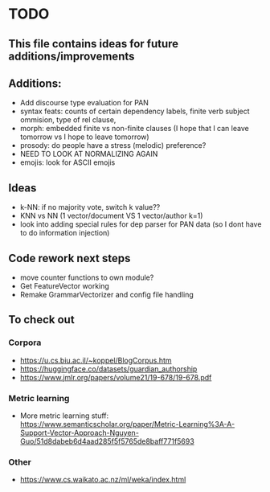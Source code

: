 # TODO
This file contains ideas for future additions/improvements
------

## Additions:
- Add discourse type evaluation for PAN
- syntax feats: counts of certain dependency labels, finite verb subject ommision, type of rel clause, 
- morph: embedded finite vs non-finite clauses (I hope that I can leave tomorrow vs I hope to leave tomorrow)
- prosody: do people have a stress (melodic) preference?
- NEED TO LOOK AT NORMALIZING AGAIN
- emojis: look for ASCII emojis

## Ideas
- k-NN: if no majority vote, switch k value??
- KNN vs NN (1 vector/document VS 1 vector/author k=1)
- look into adding special rules for dep parser for PAN data (so I dont have to do information injection)


## Code rework next steps
- move counter functions to own module?
- Get FeatureVector working
- Remake GrammarVectorizer and config file handling

## To check out

### Corpora
- https://u.cs.biu.ac.il/~koppel/BlogCorpus.htm
- https://huggingface.co/datasets/guardian_authorship
- https://www.jmlr.org/papers/volume21/19-678/19-678.pdf
### Metric learning
- More metric learning stuff: https://www.semanticscholar.org/paper/Metric-Learning%3A-A-Support-Vector-Approach-Nguyen-Guo/51d8dabeb6d4aad285f5f5765de8baff771f5693
### Other
- https://www.cs.waikato.ac.nz/ml/weka/index.html